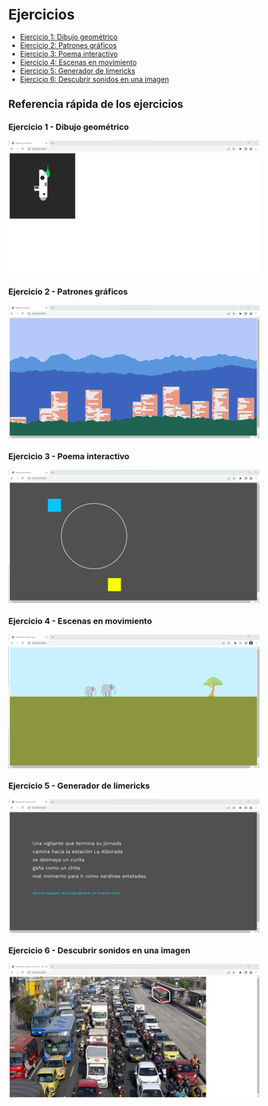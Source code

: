 # Ejercicios 

- [Ejercicio 1: Dibujo geométrico](https://github.com/jaimander/ND-Programacion-Creativa/tree/main/ejercicios/dibujo-geometrico) 
- [Ejercicio 2: Patrones gráficos](https://github.com/jaimander/ND-Programacion-Creativa/tree/main/ejercicios/patrones-graficos) 
- [Ejercicio 3: Poema interactivo](https://github.com/jaimander/ND-Programacion-Creativa/tree/main/ejercicios/poema-interactivo) 
- [Ejercicio 4: Escenas en movimiento](https://github.com/jaimander/ND-Programacion-Creativa/tree/main/ejercicios/escenas-en-movimiento) 
- [Ejercicio 5: Generador de limericks](https://github.com/jaimander/ND-Programacion-Creativa/tree/main/ejercicios/generador-de-limericks) 
- [Ejercicio 6: Descubrir sonidos en una imagen](https://github.com/jaimander/ND-Programacion-Creativa/tree/main/ejercicios/descubrir-sonidos-en-una-imagen) 

## Referencia rápida de los ejercicios
### Ejercicio 1 - Dibujo geométrico
![](https://github.com/jaimander/ND-Programacion-Creativa/blob/main/ejercicios/dibujo-geometrico/referencia.png) 
### Ejercicio 2 - Patrones gráficos
![](https://github.com/jaimander/ND-Programacion-Creativa/blob/main/ejercicios/patrones-graficos/referencia.png) 
### Ejercicio 3 - Poema interactivo
![](https://github.com/jaimander/ND-Programacion-Creativa/blob/main/ejercicios/poema-interactivo/referencia.png) 
### Ejercicio 4 - Escenas en movimiento
![](https://github.com/jaimander/ND-Programacion-Creativa/blob/main/ejercicios/escenas-en-movimiento/referencia.png) 
### Ejercicio 5 - Generador de limericks
![](https://github.com/jaimander/ND-Programacion-Creativa/blob/main/ejercicios/generador-de-limericks/referencia.png) 
### Ejercicio 6 - Descubrir sonidos en una imagen
![](https://github.com/jaimander/ND-Programacion-Creativa/blob/main/ejercicios/descubrir-sonidos-en-una-imagen/referencia.png) 



